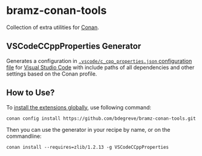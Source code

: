 # bramz-conan-tools

Collection of extra utilities for [Conan](https://conan.io/).

## VSCodeCCppProperties Generator

Generates a configuration in [`.vscode/c_cpp_properties.json` configuration file](https://code.visualstudio.com/docs/cpp/c-cpp-properties-schema-reference)
for [Visual Studio Code](https://code.visualstudio.com/) with include paths of all
dependencies and other settings based on the Conan profile.

## How to Use?

To [install the extensions globally](https://docs.conan.io/2.0/reference/extensions/custom_generators.html#using-global-custom-generators), use following command:

```
conan config install https://github.com/bdegreve/bramz-conan-tools.git
```

Then you can use the generator in your recipe by name, or on the commandline:
```
conan install --requires=zlib/1.2.13 -g VSCodeCCppProperties
```